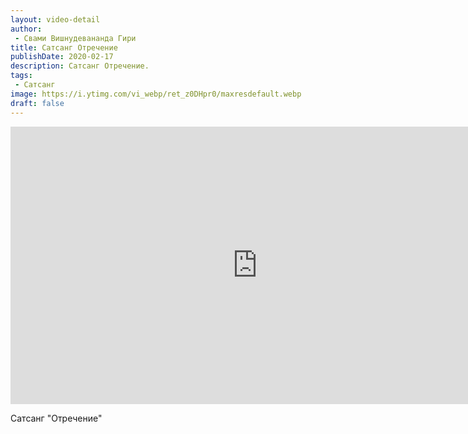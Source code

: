 ```yaml
---
layout: video-detail
author:
 - Свами Вишнудевананда Гири
title: Сатсанг Отречение
publishDate: 2020-02-17
description: Сатсанг Отречение. 
tags: 
 - Сатсанг
image: https://i.ytimg.com/vi_webp/ret_z0DHpr0/maxresdefault.webp
draft: false
---
```


<iframe width="790" height="444" src="https://www.youtube.com/embed/ret_z0DHpr0" frameborder="0" allowfullscreen=""></iframe> 

  Сатсанг "Отречение"

  

 